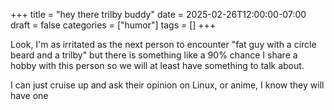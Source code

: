 +++
title = "hey there trilby buddy"
date = 2025-02-26T12:00:00-07:00
draft = false
categories = ["humor"]
tags = []
+++

Look, I'm as irritated as the next person to encounter "fat guy with a circle beard and a trilby" but there is something like a 90% chance I share a hobby with this person so we will at least have something to talk about.

I can just cruise up and ask their opinion on Linux, or anime, I know they will have one